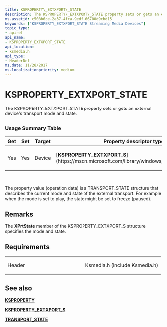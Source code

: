 ```yaml
---
title: KSPROPERTY\_EXTXPORT\_STATE
description: The KSPROPERTY\_EXTXPORT\_STATE property sets or gets an external device's transport mode and state.
ms.assetid: c508b6ce-2a37-4fca-9edf-66700d9cbd15
keywords: ["KSPROPERTY_EXTXPORT_STATE Streaming Media Devices"]
topic_type:
- apiref
api_name:
- KSPROPERTY_EXTXPORT_STATE
api_location:
- ksmedia.h
api_type:
- HeaderDef
ms.date: 11/28/2017
ms.localizationpriority: medium
---
```


# KSPROPERTY\_EXTXPORT\_STATE


The KSPROPERTY\_EXTXPORT\_STATE property sets or gets an external device's transport mode and state.

## <span id="ddk_ksproperty_extxport_state_ks"></span><span id="DDK_KSPROPERTY_EXTXPORT_STATE_KS"></span>


### Usage Summary Table

<table>
<colgroup>
<col width="20%" />
<col width="20%" />
<col width="20%" />
<col width="20%" />
<col width="20%" />
</colgroup>
<thead>
<tr class="header">
<th>Get</th>
<th>Set</th>
<th>Target</th>
<th>Property descriptor type</th>
<th>Property value type</th>
</tr>
</thead>
<tbody>
<tr class="odd">
<td><p>Yes</p></td>
<td><p>Yes</p></td>
<td><p>Device</p></td>
<td><p>[<strong>KSPROPERTY_EXTXPORT_S</strong>](https://msdn.microsoft.com/library/windows/hardware/ff565167)</p></td>
<td><p>[<strong>TRANSPORT_STATE</strong>](https://msdn.microsoft.com/library/windows/hardware/ff568546)</p></td>
</tr>
</tbody>
</table>

 

The property value (operation data) is a TRANSPORT\_STATE structure that describes the current mode and state of the external transport. For example when the mode is set to play, the state might be set to freeze (paused).

Remarks
-------

The **XPrtState** member of the KSPROPERTY\_EXTXPORT\_S structure specifies the mode and state.

Requirements
------------

<table>
<colgroup>
<col width="50%" />
<col width="50%" />
</colgroup>
<tbody>
<tr class="odd">
<td><p>Header</p></td>
<td>Ksmedia.h (include Ksmedia.h)</td>
</tr>
</tbody>
</table>

## See also


[**KSPROPERTY**](https://docs.microsoft.com/windows-hardware/drivers/ddi/content/ks/ns-ks-ksidentifier)

[**KSPROPERTY\_EXTXPORT\_S**](https://msdn.microsoft.com/library/windows/hardware/ff565167)

[**TRANSPORT\_STATE**](https://msdn.microsoft.com/library/windows/hardware/ff568546)

 

 






